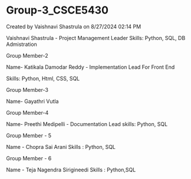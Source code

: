 # Group-3_CSCE5430
Created by Vaishnavi Shastrula on 8/27/2024 02:14 PM

Vaishnavi Shastrula - Project Management Leader
Skills: Python, SQL, DB Admistration

Group Member-2

Name- Katikala Damodar Reddy - Implementation Lead For Front End

Skills: Python, Html, CSS, SQL

Group Member-3

Name- Gayathri Vutla


Group Member-4

Name- Preethi Medipelli - Documentation Lead
skills: Python, SQL

Group Member - 5

Name - Chopra Sai Arani
Skills : Python, SQL

Group Member - 6

Name - Teja Nagendra Sirigineedi
Skills : Python,SQL
